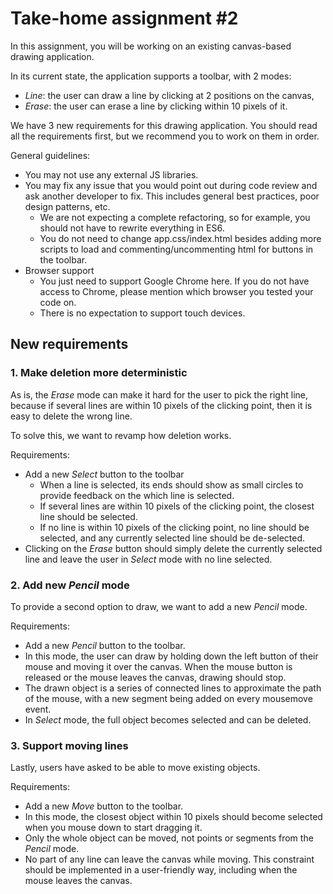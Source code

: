 # Take-home assignment #2

In this assignment, you will be working on an existing canvas-based drawing application.

In its current state, the application supports a toolbar, with 2 modes:
- _Line_: the user can draw a line by clicking at 2 positions on the canvas,
- _Erase_: the user can erase a line by clicking within 10 pixels of it.

We have 3 new requirements for this drawing application. You should read all the requirements first, but we recommend you to work on them in order.

General guidelines:
- You may not use any external JS libraries.
- You may fix any issue that you would point out during code review and ask another developer to fix. This includes general best practices, poor design patterns, etc.
  - We are not expecting a complete refactoring, so for example, you should not have to rewrite everything in ES6.
  - You do not need to change app.css/index.html besides adding more scripts to load and commenting/uncommenting html for buttons in the toolbar.
- Browser support
  - You just need to support Google Chrome here. If you do not have access to Chrome, please mention which browser you tested your code on.
  - There is no expectation to support touch devices.

## New requirements

### 1. Make deletion more deterministic

As is, the _Erase_ mode can make it hard for the user to pick the right line, because if several lines are within 10 pixels of the clicking point, then it is easy to delete the wrong line.

To solve this, we want to revamp how deletion works.

Requirements:
- Add a new _Select_ button to the toolbar
  - When a line is selected, its ends should show as small circles to provide feedback on the which line is selected.
  - If several lines are within 10 pixels of the clicking point, the closest line should be selected.
  - If no line is within 10 pixels of the clicking point, no line should be selected, and any currently selected line should be de-selected.
- Clicking on the _Erase_ button should simply delete the currently selected line and leave the user in _Select_ mode with no line selected.

### 2. Add new _Pencil_ mode

To provide a second option to draw, we want to add a new _Pencil_ mode.

Requirements:
- Add a new _Pencil_ button to the toolbar.
- In this mode, the user can draw by holding down the left button of their mouse and moving it over the canvas. When the mouse button is released or the mouse leaves the canvas, drawing should stop.
- The drawn object is a series of connected lines to approximate the path of the mouse, with a new segment being added on every mousemove event.
- In _Select_ mode, the full object becomes selected and can be deleted.

### 3. Support moving lines

Lastly, users have asked to be able to move existing objects.

Requirements:
- Add a new _Move_ button to the toolbar.
- In this mode, the closest object within 10 pixels should become selected when you mouse down to start dragging it.
- Only the whole object can be moved, not points or segments from the _Pencil_ mode.
- No part of any line can leave the canvas while moving. This constraint should be implemented in a user-friendly way, including when the mouse leaves the canvas.
